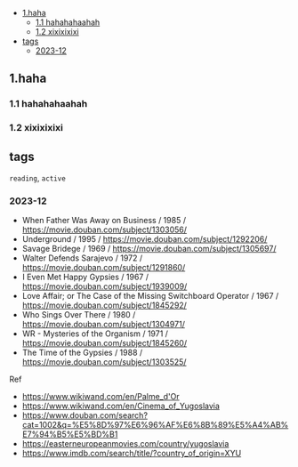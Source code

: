 
- [1.haha](#1haha)
  - [1.1 hahahahaahah](#11-hahahahaahah)
  - [1.2 xixixixixi](#12-xixixixixi)
- [tags](#tags)
  - [2023-12](#2023-12)


## 1.haha

### 1.1 hahahahaahah

### 1.2 xixixixixi

## tags
`reading`, `active`


### 2023-12

* When Father Was Away on Business / 1985 / https://movie.douban.com/subject/1303056/
* Underground / 1995 / https://movie.douban.com/subject/1292206/
* Savage Bridege / 1969 / https://movie.douban.com/subject/1305697/
* Walter Defends Sarajevo / 1972 / https://movie.douban.com/subject/1291860/
* I Even Met Happy Gypsies / 1967 / https://movie.douban.com/subject/1939009/
* Love Affair; or The Case of the Missing Switchboard Operator / 1967 / https://movie.douban.com/subject/1845292/
* Who Sings Over There / 1980 /  https://movie.douban.com/subject/1304971/
* WR - Mysteries of the Organism / 1971 / https://movie.douban.com/subject/1845260/
* The Time of the Gypsies / 1988 / https://movie.douban.com/subject/1303525/

Ref
* https://www.wikiwand.com/en/Palme_d'Or
* https://www.wikiwand.com/en/Cinema_of_Yugoslavia
* https://www.douban.com/search?cat=1002&q=%E5%8D%97%E6%96%AF%E6%8B%89%E5%A4%AB%E7%94%B5%E5%BD%B1
* https://easterneuropeanmovies.com/country/yugoslavia
* https://www.imdb.com/search/title/?country_of_origin=XYU



